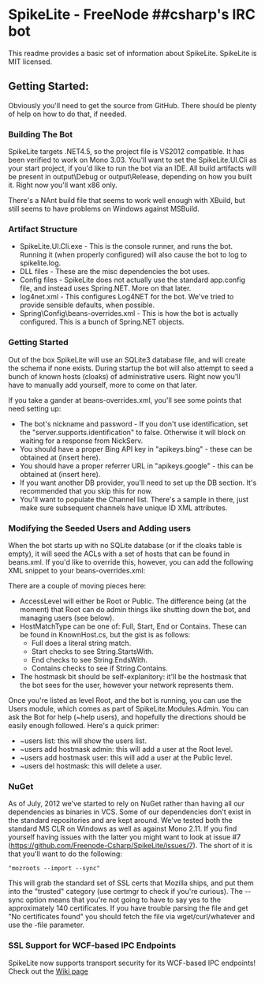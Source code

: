 SpikeLite - FreeNode ##csharp's IRC bot
=============

This readme provides a basic set of information about SpikeLite. SpikeLite is MIT licensed.

Getting Started:
------------

Obviously you'll need to get the source from GitHub. There should be plenty of help on how to do that, if needed.

### Building The Bot

SpikeLite targets .NET4.5, so the project file is VS2012 compatible. It has been verified to work on Mono 3.03. You'll want to set 
the SpikeLite.UI.Cli as your start project, if you'd like to run the bot via an IDE. All build artifacts will be present in 
output\Debug or output\Release, depending on how you built it. Right now you'll want x86 only.

There's a NAnt build file that seems to work well enough with XBuild, but still seems to have problems on Windows against MSBuild.

### Artifact Structure

* SpikeLite.UI.Cli.exe - This is the console runner, and runs the bot. Running it (when properly configured) will also cause the bot to log to spikelite.log.
* DLL files - These are the misc dependencies the bot uses. 
* Config files - SpikeLite does not actually use the standard app.config file, and instead uses Spring.NET. More on that later.
* log4net.xml - This configures Log4NET for the bot. We've tried to provide sensible defaults, when possible.
* Spring\Config\beans-overrides.xml - This is how the bot is actually configured. This is a bunch of Spring.NET objects.

### Getting Started

Out of the box SpikeLite will use an SQLite3 database file, and will create the schema if none exists. During startup the bot will also attempt to seed
a bunch of known hosts (cloaks) of administrative users. Right now you'll have to manually add yourself, more to come on that later.

If you take a gander at beans-overrides.xml, you'll see some points that need setting up:

* The bot's nickname and password - If you don't use identification, set the "server.supports.identification" to false. Otherwise it will block on waiting for a response from NickServ.
* You should have a proper Bing API key in "apikeys.bing" - these can be obtained at (insert here).
* You should have a proper referrer URL in "apikeys.google" - this can be obtained at (insert here).
* If you want another DB provider, you'll need to set up the DB section. It's recommended that you skip this for now.
* You'll want to populate the Channel list.  There's a sample in there, just make sure subsequent channels have unique ID XML attributes.

### Modifying the Seeded Users and Adding users

When the bot starts up with no SQLite database (or if the cloaks table is empty), it will seed the ACLs with a set of hosts that can be found in beans.xml.
If you'd like to override this, however, you can add the following XML snippet to your beans-overrides.xml:

  <object id="seedCloaks" type="SpikeLite.UI.Cli.Spring.CloakList, SpikeLite.UI.Cli">
    <constructor-arg index="0">
      <list element-type="SpikeLite.Domain.Model.Authentication.KnownHost, SpikeLite.Domain">
        <object id ="bob" type="SpikeLite.Domain.Model.Authentication.KnownHost, SpikeLite.Domain">
          <property name="AccessLevel" value="Root"/>
          <property name="HostMatchType" value="Start"/>
          <property name="HostMask" value="bob@127.0.0.1"/>
        </object>
      </list>
    </constructor-arg>
  </object>	
  
There are a couple of moving pieces here:

* AccessLevel will either be Root or Public. The difference being (at the moment) that Root can do admin things like shutting down the bot, and managing users (see below).
* HostMatchType can be one of: Full, Start, End or Contains. These can be found in KnownHost.cs, but the gist is as follows:
    * Full does a literal string match.
    * Start checks to see String.StartsWith.
    * End checks to see String.EndsWith.
    * Contains checks to see if String.Contains.
* The hostmask bit should be self-explanitory: it'll be the hostmask that the bot sees for the user, however your network represents them.

Once you're listed as level Root, and the bot is running, you can use the Users module, which comes as part of SpikeLite.Modules.Admin.
You can ask the Bot for help (~help users), and hopefully the directions should be easily enough followed. Here's a quick primer:

* ~users list: this will show the users list.
* ~users add hostmask admin: this will add a user at the Root level.
* ~users add hostmask user: this will add a user at the Public level.
* ~users del hostmask: this will delete a user.

### NuGet

As of July, 2012 we've started to rely on NuGet rather than having all our dependencies as binaries in VCS. Some of our dependencies don't exist in the standard repositories and are kept around. We've tested both the standard MS CLR on Windows as well as against Mono 2.11. If you find yourself having issues with the latter you might want to look at issue #7 (https://github.com/Freenode-Csharp/SpikeLite/issues/7). The short of it is that you'll want to do the following:

    "mozroots --import --sync"

 This will grab the standard set of SSL certs that Mozilla ships, and put them into the "trusted" category (use certmgr to check if you're curious). The --sync option means that you're not going to have to say yes to the approximately 140 certificates. If you have trouble parsing the file and get "No certificates found" you should fetch the file via wget/curl/whatever and use the -file parameter.

### SSL Support for WCF-based IPC Endpoints

 SpikeLite now supports transport security for its WCF-based IPC endpoints! Check out the [Wiki page](https://github.com/Freenode-Csharp/SpikeLite/wiki/Using-SSL-For-WCF-based-IPC-Endpoints)